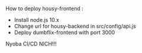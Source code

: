 How to deploy housy-frontend :

- Install node.js 10.x
- Change url for housy-backend in src/config/api.js
- Deploy dumbflix-frontend with port 3000

Nyoba CI/CD NICH!!!
